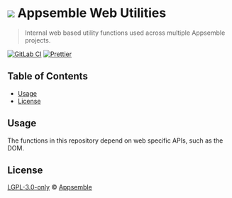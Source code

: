 # ![](https://gitlab.com/appsemble/appsemble/-/raw/0.32.2-test.3/config/assets/logo.svg) Appsemble Web Utilities

> Internal web based utility functions used across multiple Appsemble projects.

[![GitLab CI](https://gitlab.com/appsemble/appsemble/badges/0.32.2-test.3/pipeline.svg)](https://gitlab.com/appsemble/appsemble/-/releases/0.32.2-test.3)
[![Prettier](https://img.shields.io/badge/code_style-prettier-ff69b4.svg)](https://prettier.io)

## Table of Contents

- [Usage](#usage)
- [License](#license)

## Usage

The functions in this repository depend on web specific APIs, such as the DOM.

## License

[LGPL-3.0-only](https://gitlab.com/appsemble/appsemble/-/blob/0.32.2-test.3/LICENSE.md) ©
[Appsemble](https://appsemble.com)
